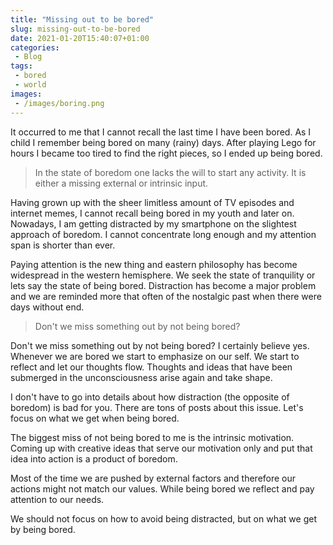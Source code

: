 ```yaml
---
title: "Missing out to be bored"
slug: missing-out-to-be-bored
date: 2021-01-20T15:40:07+01:00
categories:
 - Blog
tags:
 - bored
 - world
images:
 - /images/boring.png
---
```


It occurred to me that I cannot recall the last time I have been bored. As I child I remember being bored on many (rainy) days. After playing Lego for hours I became too tired to find the right pieces, so I ended up being bored.

<!--more-->

> In the state of boredom one lacks the will to start any activity. It is either a missing external or intrinsic input. 

Having grown up with the sheer limitless amount of TV episodes and internet memes, I cannot recall being bored in my youth and later on. Nowadays, I am getting distracted by my smartphone on the slightest approach of boredom. I cannot concentrate long enough and my attention span is shorter than ever. 

Paying attention is the new thing and eastern philosophy has become widespread in the western hemisphere. We seek the state of tranquility or lets say the state of being bored. Distraction has become a major problem and we are reminded more that often of the nostalgic past when there were days without end.

> Don't we miss something out by not being bored?

Don't we miss something out by not being bored? I certainly believe yes. Whenever we are bored we start to emphasize on our self. We start to reflect and let our thoughts flow. Thoughts and ideas that have been submerged in the unconsciousness arise again and take shape.

I don't have to go into details about how distraction (the opposite of boredom) is bad for you. There are tons of posts about this issue. Let's focus on what we get when being bored.

The biggest miss of not being bored to me is the intrinsic motivation. Coming up with creative ideas that serve our motivation only and put that idea into action is a product of boredom.

Most of the time we are pushed by external factors and therefore our actions might not match our values. While being bored we reflect and pay attention to our needs. 

We should not focus on how to avoid being distracted, but on what we get by being bored.